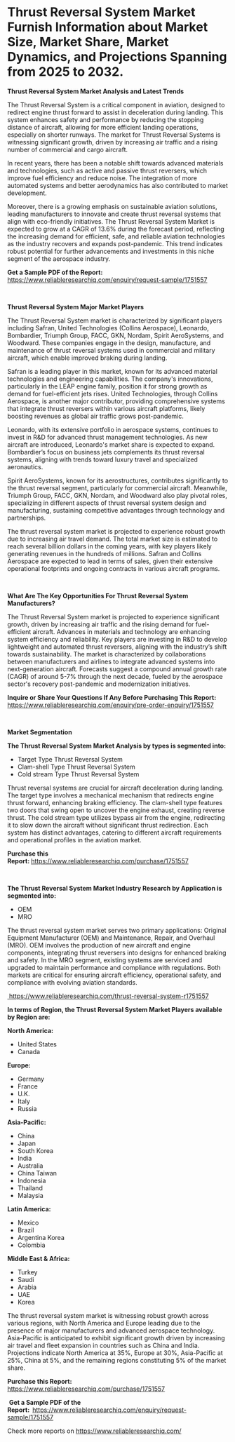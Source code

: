 <p><h1>Thrust Reversal System Market Furnish Information about Market Size, Market Share, Market Dynamics, and Projections Spanning from 2025 to 2032.</h1></p><p><strong>Thrust Reversal System Market Analysis and Latest Trends</strong></p>
<p><p>The Thrust Reversal System is a critical component in aviation, designed to redirect engine thrust forward to assist in deceleration during landing. This system enhances safety and performance by reducing the stopping distance of aircraft, allowing for more efficient landing operations, especially on shorter runways. The market for Thrust Reversal Systems is witnessing significant growth, driven by increasing air traffic and a rising number of commercial and cargo aircraft. </p><p>In recent years, there has been a notable shift towards advanced materials and technologies, such as active and passive thrust reversers, which improve fuel efficiency and reduce noise. The integration of more automated systems and better aerodynamics has also contributed to market development. </p><p>Moreover, there is a growing emphasis on sustainable aviation solutions, leading manufacturers to innovate and create thrust reversal systems that align with eco-friendly initiatives. The Thrust Reversal System Market is expected to grow at a CAGR of 13.6% during the forecast period, reflecting the increasing demand for efficient, safe, and reliable aviation technologies as the industry recovers and expands post-pandemic. This trend indicates robust potential for further advancements and investments in this niche segment of the aerospace industry.</p></p>
<p><strong>Get a Sample PDF of the Report:&nbsp;</strong> <a href="https://www.reliableresearchiq.com/enquiry/request-sample/1751557?utm_campaign=1140&utm_medium=2&utm_source=Github&utm_content=ia&utm_term=10042025&utm_id=thrust-reversal-system">https://www.reliableresearchiq.com/enquiry/request-sample/1751557</a></p>
<p>&nbsp;</p>
<p><strong>Thrust Reversal System Major Market Players</strong></p>
<p><p>The Thrust Reversal System market is characterized by significant players including Safran, United Technologies (Collins Aerospace), Leonardo, Bombardier, Triumph Group, FACC, GKN, Nordam, Spirit AeroSystems, and Woodward. These companies engage in the design, manufacture, and maintenance of thrust reversal systems used in commercial and military aircraft, which enable improved braking during landing.</p><p>Safran is a leading player in this market, known for its advanced material technologies and engineering capabilities. The company's innovations, particularly in the LEAP engine family, position it for strong growth as demand for fuel-efficient jets rises. United Technologies, through Collins Aerospace, is another major contributor, providing comprehensive systems that integrate thrust reversers within various aircraft platforms, likely boosting revenues as global air traffic grows post-pandemic.</p><p>Leonardo, with its extensive portfolio in aerospace systems, continues to invest in R&D for advanced thrust management technologies. As new aircraft are introduced, Leonardo's market share is expected to expand. Bombardier’s focus on business jets complements its thrust reversal systems, aligning with trends toward luxury travel and specialized aeronautics.</p><p>Spirit AeroSystems, known for its aerostructures, contributes significantly to the thrust reversal segment, particularly for commercial aircraft. Meanwhile, Triumph Group, FACC, GKN, Nordam, and Woodward also play pivotal roles, specializing in different aspects of thrust reversal system design and manufacturing, sustaining competitive advantages through technology and partnerships.</p><p>The thrust reversal system market is projected to experience robust growth due to increasing air travel demand. The total market size is estimated to reach several billion dollars in the coming years, with key players likely generating revenues in the hundreds of millions. Safran and Collins Aerospace are expected to lead in terms of sales, given their extensive operational footprints and ongoing contracts in various aircraft programs.</p></p>
<p>&nbsp;</p>
<p><strong>What Are The Key Opportunities For Thrust Reversal System Manufacturers?</strong></p>
<p><p>The Thrust Reversal System market is projected to experience significant growth, driven by increasing air traffic and the rising demand for fuel-efficient aircraft. Advances in materials and technology are enhancing system efficiency and reliability. Key players are investing in R&D to develop lightweight and automated thrust reversers, aligning with the industry’s shift towards sustainability. The market is characterized by collaborations between manufacturers and airlines to integrate advanced systems into next-generation aircraft. Forecasts suggest a compound annual growth rate (CAGR) of around 5-7% through the next decade, fueled by the aerospace sector's recovery post-pandemic and modernization initiatives.</p></p>
<p><strong>Inquire or Share Your Questions If Any Before Purchasing This Report:</strong> <a href="https://www.reliableresearchiq.com/enquiry/pre-order-enquiry/1751557?utm_campaign=1140&utm_medium=2&utm_source=Github&utm_content=ia&utm_term=10042025&utm_id=thrust-reversal-system">https://www.reliableresearchiq.com/enquiry/pre-order-enquiry/1751557</a></p>
<p>&nbsp;</p>
<p><strong>Market Segmentation</strong></p>
<p><strong>The Thrust Reversal System Market Analysis by types is segmented into:</strong></p>
<p><ul><li>Target Type Thrust Reversal System</li><li>Clam-shell Type Thrust Reversal System</li><li>Cold stream Type Thrust Reversal System</li></ul></p>
<p><p>Thrust reversal systems are crucial for aircraft deceleration during landing. The target type involves a mechanical mechanism that redirects engine thrust forward, enhancing braking efficiency. The clam-shell type features two doors that swing open to uncover the engine exhaust, creating reverse thrust. The cold stream type utilizes bypass air from the engine, redirecting it to slow down the aircraft without significant thrust redirection. Each system has distinct advantages, catering to different aircraft requirements and operational profiles in the aviation market.</p></p>
<p><strong>Purchase this Report:&nbsp;</strong><a href="https://www.reliableresearchiq.com/purchase/1751557?utm_campaign=1140&utm_medium=2&utm_source=Github&utm_content=ia&utm_term=10042025&utm_id=thrust-reversal-system">https://www.reliableresearchiq.com/purchase/1751557</a></p>
<p>&nbsp;</p>
<p><strong>The Thrust Reversal System Market Industry Research by Application is segmented into:</strong></p>
<p><ul><li>OEM</li><li>MRO</li></ul></p>
<p><p>The thrust reversal system market serves two primary applications: Original Equipment Manufacturer (OEM) and Maintenance, Repair, and Overhaul (MRO). OEM involves the production of new aircraft and engine components, integrating thrust reversers into designs for enhanced braking and safety. In the MRO segment, existing systems are serviced and upgraded to maintain performance and compliance with regulations. Both markets are critical for ensuring aircraft efficiency, operational safety, and compliance with evolving aviation standards.</p></p>
<p><a href="https://www.reliableresearchiq.com/thrust-reversal-system-r1751557?utm_campaign=1140&utm_medium=2&utm_source=Github&utm_content=ia&utm_term=10042025&utm_id=thrust-reversal-system">&nbsp;https://www.reliableresearchiq.com/thrust-reversal-system-r1751557</a></p>
<p><strong>In terms of Region, the Thrust Reversal System Market Players available by Region are:</strong></p>
<p>
    <p> <strong> North America: </strong>
        <ul>
            <li>United States</li>
            <li>Canada</li>
        </ul>
        </p> 
    <p> <strong> Europe: </strong>
        <ul>
            <li>Germany</li>
            <li>France</li>
            <li>U.K.</li>
            <li>Italy</li>
            <li>Russia</li>
        </ul>
        </p> 
    <p> <strong> Asia-Pacific: </strong>
        <ul>
            <li>China</li>
            <li>Japan</li>
            <li>South Korea</li>
            <li>India</li>
            <li>Australia</li>
            <li>China Taiwan</li>
            <li>Indonesia</li>
            <li>Thailand</li>
            <li>Malaysia</li>
        </ul>
        </p> 
    <p> <strong> Latin America: </strong>
        <ul>
            <li>Mexico</li>
            <li>Brazil</li>
            <li>Argentina Korea</li>
            <li>Colombia</li>
        </ul>
        </p> 
    <p> <strong> Middle East & Africa: </strong>
        <ul>
            <li>Turkey</li>
            <li>Saudi</li>
            <li>Arabia</li>
            <li>UAE</li>
            <li>Korea</li>
        </ul>
    </p>
    </p>
<p><p>The thrust reversal system market is witnessing robust growth across various regions, with North America and Europe leading due to the presence of major manufacturers and advanced aerospace technology. Asia-Pacific is anticipated to exhibit significant growth driven by increasing air travel and fleet expansion in countries such as China and India. Projections indicate North America at 35%, Europe at 30%, Asia-Pacific at 25%, China at 5%, and the remaining regions constituting 5% of the market share.</p></p>
<p><strong>Purchase this Report: </strong><a href="https://www.reliableresearchiq.com/purchase/1751557?utm_campaign=1140&utm_medium=2&utm_source=Github&utm_content=ia&utm_term=10042025&utm_id=thrust-reversal-system">https://www.reliableresearchiq.com/purchase/1751557</a></p>
<p>&nbsp;<strong>Get a Sample PDF of the Report:&nbsp;&nbsp;</strong><a href="https://www.reliableresearchiq.com/enquiry/request-sample/1751557?utm_campaign=1140&utm_medium=2&utm_source=Github&utm_content=ia&utm_term=10042025&utm_id=thrust-reversal-system">https://www.reliableresearchiq.com/enquiry/request-sample/1751557</a></p>
<p><strong></strong></p>
<p>Check more reports on <a href="https://www.reliableresearchiq.com/?utm_campaign=1140&utm_medium=2&utm_source=Github&utm_content=ia&utm_term=10042025&utm_id=thrust-reversal-system">https://www.reliableresearchiq.com/</a></p>